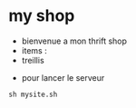 # my shop


- bienvenue a mon thrift shop
- items :
- treillis
* pour lancer  le serveur
```
sh mysite.sh
```
